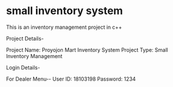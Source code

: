 # small inventory system

This is an inventory management project in c++

Project Details-

Project Name: Proyojon Mart Inventory System
Project Type: Small Inventory Management

Login Details-

  For Dealer Menu--
    User ID: 18103198
    Password: 1234
